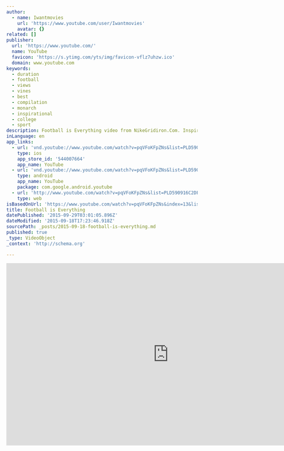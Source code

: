```yaml
---
author:
  - name: Iwantmovies
    url: 'https://www.youtube.com/user/Iwantmovies'
    avatar: {}
related: []
publisher:
  url: 'https://www.youtube.com/'
  name: YouTube
  favicon: 'https://s.ytimg.com/yts/img/favicon-vflz7uhzw.ico'
  domain: www.youtube.com
keywords:
  - duration
  - football
  - views
  - vines
  - best
  - compilation
  - monarch
  - inspirational
  - college
  - sport
description: Football is Everything video from NikeGridiron.Com. Inspiring football video.
inLanguage: en
app_links:
  - url: 'vnd.youtube://www.youtube.com/watch?v=pqVFoKFpZNs&list=PLD590916C2DFDFBD9&index=13&feature=applinks'
    type: ios
    app_store_id: '544007664'
    app_name: YouTube
  - url: 'vnd.youtube://www.youtube.com/watch?v=pqVFoKFpZNs&list=PLD590916C2DFDFBD9&index=13&feature=applinks'
    type: android
    app_name: YouTube
    package: com.google.android.youtube
  - url: 'http://www.youtube.com/watch?v=pqVFoKFpZNs&list=PLD590916C2DFDFBD9&index=13&feature=applinks'
    type: web
isBasedOnUrl: 'https://www.youtube.com/watch?v=pqVFoKFpZNs&index=13&list=PLD590916C2DFDFBD9'
title: Football is Everything
datePublished: '2015-09-29T03:01:05.896Z'
dateModified: '2015-09-18T17:23:46.918Z'
sourcePath: _posts/2015-09-18-football-is-everything.md
published: true
_type: VideoObject
_context: 'http://schema.org'

---
```

<iframe src="https://cdn.embedly.com/widgets/media.html?src=https%3A%2F%2Fwww.youtube.com%2Fembed%2Fvideoseries%3Flist%3DPLD590916C2DFDFBD9&amp;url=https%3A%2F%2Fwww.youtube.com%2Fwatch%3Fv%3DpqVFoKFpZNs%26index%3D13%26list%3DPLD590916C2DFDFBD9&amp;image=https%3A%2F%2Fi.ytimg.com%2Fvi%2FpqVFoKFpZNs%2Fhqdefault.jpg&amp;key=b7d04c9b404c499eba89ee7072e1c4f7&amp;type=text%2Fhtml&amp;schema=youtube" width="854" height="480" scrolling="no" frameborder="0" allowfullscreen="allowfullscreen" style=""></iframe>